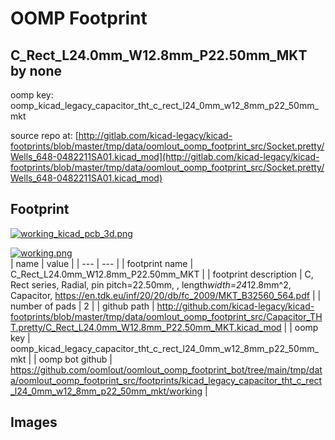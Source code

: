 # OOMP Footprint  
## C_Rect_L24.0mm_W12.8mm_P22.50mm_MKT  by none  
  
oomp key: oomp_kicad_legacy_capacitor_tht_c_rect_l24_0mm_w12_8mm_p22_50mm_mkt  
  
source repo at: [http://gitlab.com/kicad-legacy/kicad-footprints/blob/master/tmp/data/oomlout_oomp_footprint_src/Socket.pretty/Wells_648-0482211SA01.kicad_mod](http://gitlab.com/kicad-legacy/kicad-footprints/blob/master/tmp/data/oomlout_oomp_footprint_src/Socket.pretty/Wells_648-0482211SA01.kicad_mod)  
## Footprint  
  
[![working_kicad_pcb_3d.png](working_kicad_pcb_3d_600.png)](working_kicad_pcb_3d.png)  
  
[![working.png](working_600.png)](working.png)  
| name | value | 
| --- | --- | 
| footprint name | C_Rect_L24.0mm_W12.8mm_P22.50mm_MKT | 
| footprint description | C, Rect series, Radial, pin pitch=22.50mm, , length*width=24*12.8mm^2, Capacitor, https://en.tdk.eu/inf/20/20/db/fc_2009/MKT_B32560_564.pdf | 
| number of pads | 2 | 
| github path | http://github.com/kicad-legacy/kicad-footprints/blob/master/tmp/data/oomlout_oomp_footprint_src/Capacitor_THT.pretty/C_Rect_L24.0mm_W12.8mm_P22.50mm_MKT.kicad_mod | 
| oomp key | oomp_kicad_legacy_capacitor_tht_c_rect_l24_0mm_w12_8mm_p22_50mm_mkt | 
| oomp bot github | https://github.com/oomlout/oomlout_oomp_footprint_bot/tree/main/tmp/data/oomlout_oomp_footprint_src/footprints/kicad_legacy_capacitor_tht_c_rect_l24_0mm_w12_8mm_p22_50mm_mkt/working | 
## Images  
